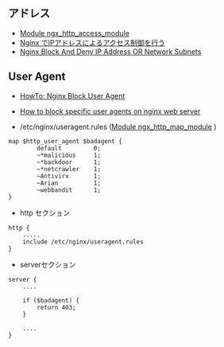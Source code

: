 ## アドレス

- [Module ngx_http_access_module](http://nginx.org/en/docs/http/ngx_http_access_module.html)
- [Nginx でIPアドレスによるアクセス制御を行う](http://dev.classmethod.jp/server-side/server/nginx-ip-access-control/)
- [Nginx Block And Deny IP Address OR Network Subnets](https://www.cyberciti.biz/faq/linux-unix-nginx-access-control-howto/)


## User Agent

- [HowTo: Nginx Block User Agent](https://www.cyberciti.biz/faq/unix-linux-appleosx-bsd-nginx-block-user-agent/)
- [How to block specific user agents on nginx web server](http://ask.xmodulo.com/block-specific-user-agents-nginx-web-server.html)

- /etc/nginx/useragent.rules ([Module ngx_http_map_module](http://nginx.org/en/docs/http/ngx_http_map_module.html) )

~~~
map $http_user_agent $badagent {
        default         0;
        ~*malicious     1;
        ~*backdoor      1;
        ~*netcrawler    1;
        ~Antivirx       1;
        ~Arian          1;
        ~webbandit      1;
}
~~~


- http セクション

~~~
http {
    .....
    include /etc/nginx/useragent.rules
}
~~~

- serverセクション

~~~
server {
    ....

    if ($badagent) {
        return 403;
    }

    ....
}
~~~
